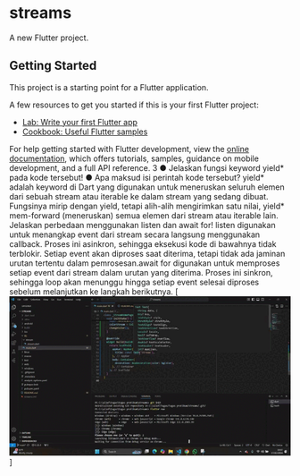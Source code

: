 # streams

A new Flutter project.

## Getting Started

This project is a starting point for a Flutter application.

A few resources to get you started if this is your first Flutter project:

- [Lab: Write your first Flutter app](https://docs.flutter.dev/get-started/codelab)
- [Cookbook: Useful Flutter samples](https://docs.flutter.dev/cookbook)

For help getting started with Flutter development, view the
[online documentation](https://docs.flutter.dev/), which offers tutorials,
samples, guidance on mobile development, and a full API reference.
3
● Jelaskan fungsi keyword yield* pada kode tersebut!
● Apa maksud isi perintah kode tersebut?
yield* adalah keyword di Dart yang digunakan untuk meneruskan seluruh elemen dari sebuah stream atau iterable ke dalam stream yang sedang dibuat. Fungsinya mirip dengan yield, tetapi alih-alih mengirimkan satu nilai, yield* mem-forward (meneruskan) semua elemen dari stream atau iterable lain.
Jelaskan perbedaan menggunakan listen dan await for!
listen digunakan untuk menangkap event dari stream secara langsung menggunakan callback. Proses ini asinkron, sehingga eksekusi kode di bawahnya tidak terblokir. Setiap event akan diproses saat diterima, tetapi tidak ada jaminan urutan tertentu dalam pemrosesan.await for digunakan untuk memproses setiap event dari stream dalam urutan yang diterima. Proses ini sinkron, sehingga loop akan menunggu hingga setiap event selesai diproses sebelum melanjutkan ke langkah berikutnya.
[![Watch Video](assets/Video%20WhatsApp%202024-12-17%20pukul%2010.44.03_968d3150.gif)]
